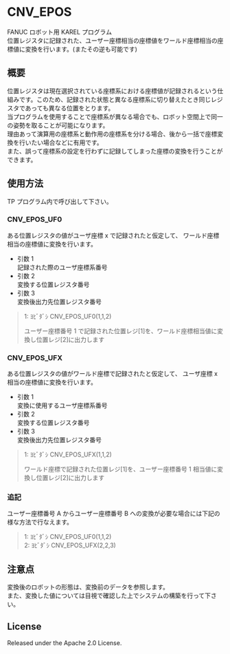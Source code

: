 # CNV_EPOS

FANUC ロボット用 KAREL プログラム  
位置レジスタに記録された、ユーザー座標相当の座標値をワールド座標相当の座標値に変換を行います。(またその逆も可能です)

## 概要

位置レジスタは現在選択されている座標系における座標値が記録されるという仕組みです。このため、記録された状態と異なる座標系に切り替えたとき同じレジスタであっても異なる位置をとります。  
当プログラムを使用することで座標系が異なる場合でも、ロボット空間上で同一の姿勢を取ることが可能になります。  
理由あって演算用の座標系と動作用の座標系を分ける場合、後から一括で座標変換を行いたい場合などに有用です。  
また、誤って座標系の設定を行わずに記録してしまった座標の変換を行うことができます。

## 使用方法

TP プログラム内で呼び出して下さい。

### CNV_EPOS_UF0

ある位置レジスタの値がユーザ座標 x で記録されたと仮定して、
ワールド座標相当の座標値に変換を行います。

- 引数 1  
  記録された際のユーザ座標系番号
- 引数 2  
  変換する位置レジスタ番号
- 引数 3  
  変換後出力先位置レジスタ番号

> 1: ﾖﾋﾞﾀﾞｼ CNV_EPOS_UF0(1,1,2)
>
> ユーザー座標番号 1 で記録された位置レジ[1]を、ワールド座標相当値に変換し位置レジ[2]に出力します

### CNV_EPOS_UFX

ある位置レジスタの値がワールド座標で記録されたと仮定して、
ユーザ座標 x 相当の座標値に変換を行います。

- 引数 1  
  変換に使用するユーザ座標系番号
- 引数 2  
  変換する位置レジスタ番号
- 引数 3  
  変換後出力先位置レジスタ番号

> 1: ﾖﾋﾞﾀﾞｼ CNV_EPOS_UFX(1,1,2)
>
> ワールド座標で記録された位置レジ[1]を、ユーザー座標番号 1 相当値に変換し位置レジ[2]に出力します

### 追記

ユーザー座標番号 A からユーザー座標番号 B への変換が必要な場合には下記の様な方法で行なえます。

> 1: ﾖﾋﾞﾀﾞｼ CNV_EPOS_UF0(1,1,2)  
> 2: ﾖﾋﾞﾀﾞｼ CNV_EPOS_UFX(2,2,3)

## 注意点

変換後のロボットの形態は、変換前のデータを参照します。  
また、変換した値については目視で確認した上でシステムの構築を行って下さい。

## License

Released under the Apache 2.0 License.

